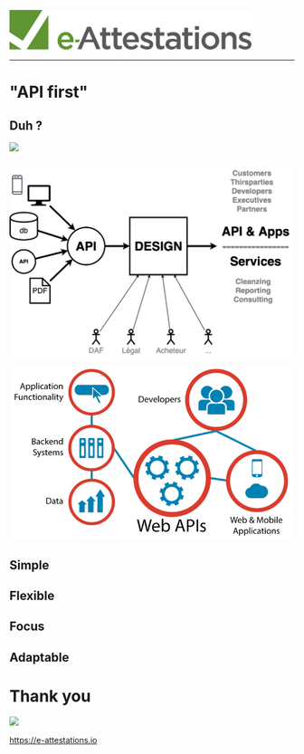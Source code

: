![e-Attestations](img/logo.png)

---

# "API first"




## Duh ?

![](https://i.pinimg.com/originals/52/62/93/5262931391db03271654b9607d239ae5.gif)



![e-Attestations](img/EAT_API_first_design_principles_010.png)


![e-Attestations](img/Web-APIs-v5_0.png)



## Simple


## Flexible


## Focus


## Adaptable



# Thank you

![](https://static.hitek.fr/img/actualite/2013/07/12/1373633772evolutionofgeek.jpg)

https://e-attestations.io